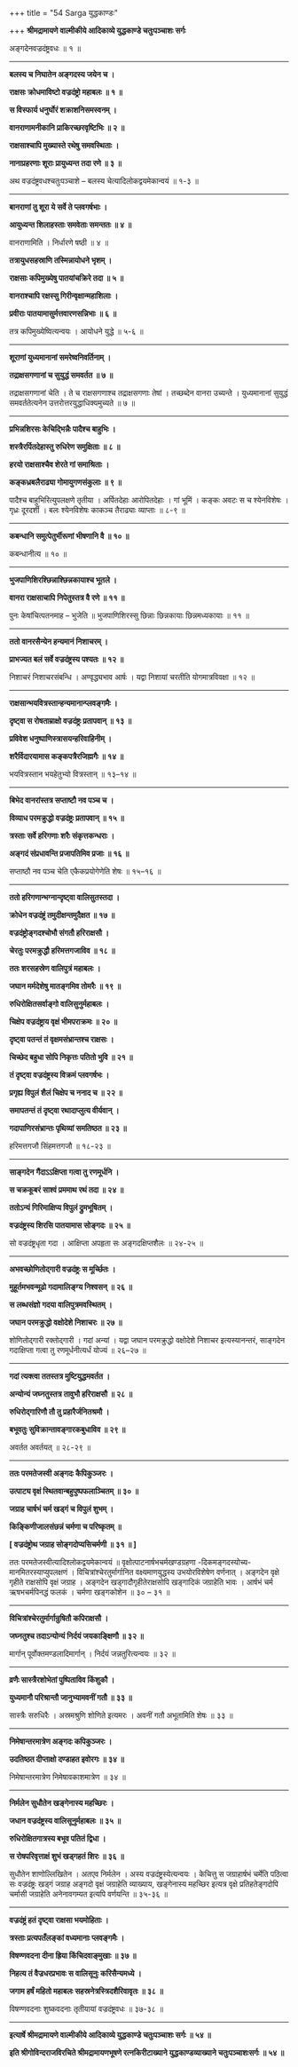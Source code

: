 +++
title = "54 Sarga युद्धकाण्डः"

+++
**श्रीमद्रामायणे वाल्मीकीये आदिकाव्ये युद्धकाण्डे चतुःपञ्चाशः सर्गः**

अङ्गदेनवज्रदंष्ट्रवधः ॥ १ ॥

****

**बलस्य च निघातेन अङ्गदस्य जयेन च ।**

**राक्षसः क्रोधमाविष्टो वज्रदंष्ट्रो महाबलः ॥ १ ॥**

**स विस्फार्य धनुर्घोरं शक्राशनिसमस्वनम् ।**

**वानराणामनीकानि प्राकिरच्छरवृष्टिभिः ॥ २ ॥**

**राक्षसाश्चापि मुख्यास्ते रथेषु समवस्थिताः ।**

**नानाप्रहरणाः शूराः प्रायुध्यन्त तदा रणे ॥ ३ ॥**

अथ वज्रदंष्ट्रवधश्चतुःपञ्चाशे – बलस्य चेत्यादिलोकद्वयमेकान्वयं ॥ १-३ ॥

****

**बानराणां तु शूरा ये सर्वे ते प्लवगर्षभाः ।**

**आयुध्यन्त शिलाहस्ताः समवेताः समन्ततः ॥ ४ ॥**

वानराणामिति । निर्धारणे षष्ठी ॥ ४ ॥

**तत्रायुधसहस्राणि तस्मिन्नायोधने भृशम् ।**

**राक्षसाः कपिमुख्येषु पातयांचक्रिरे तदा ॥ ५ ॥**

**वानराश्चापि रक्षस्सु गिरीन्वृक्षान्महाशिलाः ।**

**प्रवीराः पातयामासुर्मत्तवारणसन्निभाः ॥ ६ ॥**

तत्र कपिमुख्येष्वित्यन्वयः । आयोधने युद्धे ॥ ५-६ ॥

****

**शूराणां युध्यमानानां समरेष्वनिवर्तिनाम् ।**

**तद्राक्षसगणानां च सुयुद्धं समवर्तत ॥ ७ ॥**

तद्राक्षसगणानां चेति । ते च राक्षसगणाश्च तद्राक्षसगणाः तेषां । तच्छब्देन वानरा उच्यन्ते । युध्यमानानां सुयुद्धं समवर्ततेत्यनेन उत्तरोत्तरयुद्धाधिक्यमुच्यते ॥ ७ ॥

****

**प्रभिन्नशिरसः केचिद्भिन्नैः पादैश्च बाहुभिः ।**

**शस्त्रैरर्पितदेहास्तु रुधिरेण समुक्षिताः ॥ ८ ॥**

**हरयो राक्षसाश्चैव शेरते गां समाश्रिताः ।**

**कङ्कध्रबलैराढ्या गोमायुगणसंकुलाः ॥ ९ ॥**

पादैश्च बाहुभिरित्युपलक्षणे तृतीया । अर्पितदेहाः आरोपितदेहाः । गां भूमिं । कङ्कः अवटः स च श्येनविशेषः । गृध्रः दूरदर्शी । बलः श्येनविशेषः काकञ्च तैराढ्याः व्याप्ताः ॥ ८-९ ॥

****

**कबन्धानि समुत्पेतुर्भीरूणां भीषणानि वै ॥ १० ॥**

कबन्धानीत्य ॥ १० ॥

****

**भुजपाणिशिरश्छिन्नाश्छिन्नकायाश्च भूतले ।**

**वानरा राक्षसाचापि निपेतुस्तत्र वै रणे ॥ ११ ॥**

पुनः केषांचित्पतनमाह – भुजेति ॥ भुजपाणिशिरस्सु छिन्नाः छिन्नकायाः छिन्नमध्यकायाः ॥ ११ ॥

****

**ततो वानरसैन्येन हन्यमानं निशाचरम् ।**

**प्राभज्यत बलं सर्वे वज्रदंष्ट्रस्य पश्यतः ॥ १२ ॥**

निशाचरं निशाचरसंबन्धि । अण्वृद्ध्यभाव आर्षः । यद्वा निशायां चरतीति योगमात्रविवक्षा ॥ १२ ॥

****

**राक्षसान्भयवित्रस्तान्हन्यमानान्प्लवङ्गमैः ।**

**दृष्ट्वा स रोषताम्राक्षो वज्रदंष्ट्रः प्रतापवान् ॥ १३ ॥**

**प्रविवेश धनुष्पाणिस्त्रासयन्हरिवाहिनीम् ।**

**शरैर्विदारयामास कङ्कपत्रैरजिह्मगैः ॥ १४ ॥**

भयवित्रस्तान भयहेतुभ्यो वित्रस्तान् ॥ १३–१४ ॥

****

**बिभेद वानरांस्तत्र सप्ताष्टौ नव पञ्च च ।**

**विव्याध परमक्रुद्धो वज्रदंष्ट्रः प्रतापवान् ॥ १५ ॥**

**त्रस्ताः सर्वे हरिगणाः शरैः संकृत्तकन्धराः ।**

**अङ्गदं संप्रधावन्ति प्रजापतिमिव प्रजाः ॥ १६ ॥**

सप्ताष्ठौ नव पञ्च चेति एकैकप्रयोगेणेति शेषः ॥ १५–१६ ॥

****

**ततो हरिगणान्भग्नान्दृष्ट्वा वालिसुतस्तदा ।**

**क्रोधेन वज्रदंष्ट्रं तमुदीक्षन्तमुदैक्षत ॥ १७ ॥**

**वज्रदंष्ट्रोङ्गदश्चोभौ संगतौ हरिराक्षसौ ।**

**चेरतुः परमक्रुद्धौ हरिमत्तगजाविव ॥ १८ ॥**

**ततः शरसहस्रेण वालिपुत्रं महाबलः ।**

**जघान मर्मदेशेषु मातङ्गमिव तोमरैः ॥ १९ ॥**

**रुधिरोक्षितसर्वाङ्गो वालिसुनुर्महाबलः ।**

**चिक्षेप वज्रदंष्ट्राय वृक्षं भीमपराक्रमः ॥ २० ॥**

**दृष्ट्वा पतन्तं तं वृक्षमसंभ्रान्तश्च राक्षसः ।**

**चिच्छेद बहुधा सोपि निकृत्तः पतितो भुवि ॥ २१ ॥**

**तं दृष्ट्वा वज्रदंष्ट्रस्य विक्रमं प्लवगर्षभः ।**

**प्रगृह्य विपुलं शैलं चिक्षेप च ननाद च ॥ २२ ॥**

**समापतन्तं तं दृष्ट्वा रथादाप्लुत्य वीर्यवान् ।**

**गदापाणिरसंभ्रान्तः पृथिव्यां समतिष्ठत ॥ २३ ॥**

हरिमत्तगजौ सिंहमत्तगजौ ॥ १८-२३ ॥

****

**साङ्गदेन गैंदाऽऽक्षिप्ता गत्वा तु रणमूर्धनि ।**

**स चक्रकूबरं साश्वं प्रममाथ रथं तदा ॥ २४ ॥**

**ततोऽन्यं गिरिमाक्षिप्य विपुलं द्रुमभूषितम् ।**

**वज्रदंष्ट्रस्य शिरसि पातयामास सोङ्गदः ॥ २५ ॥**

सो वज्रदंष्ट्रधृता गदा । आक्षिप्ता अपहृता सः अङ्गदक्षिप्तशैलः ॥ २४-२५ ॥

****

**अभवच्छोणितोद्गारी वज्रदंष्ट्रः स मूर्च्छितः ।**

**मुहूर्तमभवन्मूढो गदामालिङ्ग्य निश्वसन् ॥ २६ ॥**

**स लब्धसंज्ञो गदया वालिपुत्रमवस्थितम् ।**

**जघान परमक्रुद्धो वक्षोदेशे निशाचरः ॥ २७ ॥**

शोणितोद्गारी रक्तोद्गारी । गदां अन्यां । यद्वा जघान परमक्रुद्धो वक्षोदेशे निशाचर इत्यस्यानन्तरं, साङ्गदेन गदाक्षिप्ता गत्वा तु रणमूर्धनीत्यर्धं योज्यं ॥ २६–२७ ॥

****

**गदां त्यक्त्वा ततस्तत्र मुष्टियुद्धमवर्तत ।**

**अन्योन्यं जघ्नतुस्तत्र तावुभौ हरिराक्षसौ ॥ २८ ॥**

**रुधिरोद्गारिणौ तौ तु प्रहारैर्जनितश्रमौ ।**

**बभूवतुः सुविक्रान्तावङ्गारकबुधाविव ॥ २९ ॥**

अवर्तत अवर्तयत् ॥ २८-२९ ॥

****

**ततः परमतेजस्वी अङ्गदः कैपिकुञ्जरः ।**

**उत्पाट्य वृक्षं स्थितवान्बहुपुष्पफलाञ्चितम् ॥ ३० ॥**

**जग्राह चार्षभं चर्म खड्गं च विपुलं शुभम् ।**

**किङ्किणीजालसंछन्नं चर्मणा च परिष्कृतम् ॥**

**\[ वज्रदंष्ट्रोथ जग्राह सोङ्गदोप्यसिचर्मणी ॥ ३१ ॥ \]**

ततः परमतेजस्वीत्यादिश्लोकद्वयमेकान्वयं ॥ वृक्षोत्पाटनार्षभचर्मखण्डग्रहणा -दिकमङ्गदस्योच्य- मानमितरस्याप्युपलक्षणं । विचित्रांश्चेरतुर्मार्गानित वक्ष्यमाणयुद्धस्य उभयोरविशेषेण वर्णनात् । अङ्गदेन वृक्षे गृहीते राक्षसोपि वृक्षं जग्राह । अङ्गदेन खड्गादौगृहीतेराक्षसोपि खङ्गादिकं जग्राहेति भावः । आर्षभं चर्म ऋषभचर्मपिनद्धं फलकं । चर्मणा खङ्गकोशेन ॥ ३० – ३१ ॥

****

**विचित्रांश्चेरतुर्मार्गान्रुषितौ कपिराक्षसौ ।**

**जघ्नतुश्च तदाऽन्योन्यं निर्दयं जयकाङ्क्षिणौ ॥ ३२ ॥**

मार्गान् पूर्वोक्तमण्डलादिमार्गान् । निर्दयं जन्नतुरित्यन्वयः ॥ ३२ ॥

****

**व्रणैः सास्त्रैरशोभेतां पुष्पिताविव किंशुकौ ।**

**युध्यमानौ परिश्रान्तौ जानुभ्यामवनीं गतौ ॥ ३३ ॥**

सास्त्रैः सरुधिरैः । अस्रमश्रुणि शोणिते इत्यमरः । अवनीं गतौ अभूतामिति शेषः ॥ ३३ ॥

****

**निमेषान्तरमात्रेण अङ्गदः कपिकुञ्जरः ।**

**उदतिष्ठत दीप्ताक्षो दण्डाहत इवोरगः ॥ ३४ ॥**

निमेषान्तरमात्रेण निमेषावकाशमात्रेण ॥ ३४ ॥

****

**निर्मलेन सुधौतेन खङ्गेनास्य महच्छिरः ।**

**जधान वज्रदंष्ट्रस्य वालिसूनुर्महाबलः ॥ ३५ ॥**

**रुधिरोक्षितगात्रस्य बभूव पतितं द्विधा ।**

**स रोषपरिवृत्ताक्षं शुभं खड्गहतं शिरः ॥ ३६ ॥**

सुधौतेन शाणोल्लिखितेन । अतएव निर्मलेन । अस्य वज्रदंष्ट्रस्येत्यन्वयः । केचित्तु स जग्राहार्षभं चर्मेति पठित्वा सः वज्रदंष्ट्रः खड्गं जग्राह अङ्गदो वृक्षं जग्राहेति व्याख्याय, खङ्गेनास्य महच्छिर इत्यत्र वृक्षे प्रतिहतेङ्गदोपि चर्मासी जग्राहेति अनेनावगम्यत इत्यपि वर्णयन्ति ॥ ३५-३६ ॥

****

**वज्रदंष्ट्रं हतं दृष्ट्वा राक्षसा भयमोहिताः ।**

**त्रस्ताः प्रत्यपतँलङ्कां वध्यमानाः प्लवङ्गमैः ।**

**विषण्णवदना दीना ह्रिया किंचिदवाङ्मुखाः ॥ ३७ ॥**

**निहत्य तं वैज्रधरप्रभावः स वालिसूनुः करिसैन्यमध्ये ।**

**जगाम हर्षं महितो महाबलः सहस्रनेत्रस्त्रिदशैरिवावृतः ॥ ३८ ॥**

विषण्णवदनाः शुष्कवदनाः तृतीयायां वज्रदंष्ट्रवधः ॥ ३७-३८ ॥

****

**इत्यार्षे श्रीमद्रामायणे वाल्मीकीये आदिकाव्ये युद्धकाण्डे चतुःपञ्चाशः सर्गः ॥ ५४ ॥**

**इति श्रीगोविन्दराजविरचिते श्रीमद्रामायणभूषणे रत्नकिरीटाख्याने युद्धकाण्डव्याख्याने चतुःपञ्चाशःसर्गः ॥ ५४ ॥**
